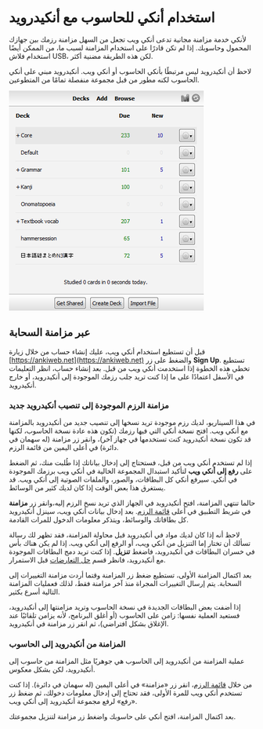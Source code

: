 # استخدام أنكي للحاسوب مع أنكيدرويد

<!-- toc -->

لأنكي خدمة مزامنة مجانية تدعى أنكي ويب تجعل من السهل مزامنة رزمك بين جهازك المحمول وحاسوبك.
إذا لم تكن قادرًا على استخدام المزامنة لسبب ما، من الممكن أيضًا استخدام فلاش USB، لكن هذه الطريقة مضنية أكثر.

لاحظ أن أنكيدرويد ليس مرتبطًا بأنكي الحاسوب أو أنكي ويب. أنكيدرويد مبني على أنكي الحاسوب
لكنه مطور من قبل مجموعة منفصلة تمامًا من المتطوعين.

![نسخة الكمبيوتر من أنكي](img/AnkiDesktop.png)

## عبر مزامنة السحابة
قبل أن تستطيع استخدام أنكي ويب، عليك إنشاء حساب من خلال زيارة [https://ankiweb.net](https://ankiweb.net)
والضغط على زر **Sign Up**. تستطيع تخطي هذه الخطوة إذا استخدمت أنكي ويب من قبل.
بعد إنشاء حساب، انظر التعليمات في الأسفل اعتمادًا على ما إذا كنت تريد جلب رزمك الموجودة إلى أنكيدرويد،
أو خارج أنكيدرويد.

### مزامنة الرزم الموجودة إلى تنصيب أنكيدرويد جديد
في هذا السيناريو، لديك رزم موجودة تريد نسخها إلى تنصيب جديد من أنكيدرويد بالمزامنة مع أنكي ويب.
افتح نسخة أنكي التي فيها رزمك (تكون هذه عادة نسخة الحاسوب، لكنها قد تكون نسخة أنكيدرويد كنت تستخدمها في جهاز آخر)،
وانقر زر مزامنة (له سهمان في دائرة) في أعلى اليمين من قائمة الرزم.

إذا لم تستخدم أنكي ويب من قبل، فستحتاج إلى إدخال بياناتك إذا طُلبت منك، ثم الضغط على
**رفع إلى أنكي ويب** لتأكيد استبدال المجموعة الخالية في أنكي ويب برزمك الموجودة في أنكي.
سيرفع أنكي كل البطاقات، والصور، والملفات الصوتية إلى أنكي ويب. قد يستغرق هذا بعض الوقت إذا كان لديك كثير من الوسائط.

حالما تنتهي المزامنة، افتح أنكيدرويد في الجهاز الذي تريد نسخ الرزم إليه،وانقر زر **مزامنة**
في شريط التطبيق في أعلى [قائمة الرزم](deck-picker.md).
بعد إدخال بيانات أنكي ويب، سينزل أنكيدرويد كل بطاقاتك والوسائط، ويتذكر معلومات الدخول للمرات القادمة.

لاحظ أنه إذا كان لديك مواد في أنكيدرويد قبل محاولة المزامنة، فقد تظهر لك رسالة تسألك أن تختار إما
التنزيل من أنكي ويب، أو الرفع إلى أنكي ويب. إذا لم يكن هناك بأس في خسران البطاقات في أنكيدرويد،
فاضغط **تنزيل**. إذا كنت تريد دمج البطاقات الموجودة مع أنكيدرويد، فانظر قسم
[حل التعارضات](ankiweb-conflicts.md) قبل الاستمرار.

بعد اكتمال المزامنة الأولى، تستطيع ضغظ زر المزامنة وقتما أردت مزامنة التغييرات إلى السحابة.
يتم إرسال التغييرات المجراة منذ آخر مزامنة فقط، لذلك فعمليات المزامنة التالية أسرع بكثير.

إذا أضفت بعض البطاقات الجديدة في نسخة الحاسوب وتريد مزامنتها إلى أنكيدرويد،
فستعيد العملية نفسها: زامن على الحاسوب (أو أغلق البرنامج، لأنه يزامن تلقائيًا
عند الإغلاق بشكل افتراضي)، ثم انقر زر مزامنة في أنكيدرويد.

### المزامنة من أنكيدرويد إلى الحاسوب
عملية المزامنة من أنكيدرويد إلى الحاسوب هي جوهريًا مثل المزامنة من حاسوب إلى أنكيدرويد، لكن بشكل معكوس.

من خلال [قائمة الرزم](deck-picker.md)، انقر زر «مزامنة» في أعلى اليمين (له سهمان في دائرة).
إذا كنت تستخدم أنكي ويب للمرة الأولى، فقد تحتاج إلى إدخال معلومات دخولك، ثم ضغظ زر «رفع»
لرفع مجموعة أنكيدرويد إلى أنكي ويب.

بعد اكتمال المزامنة، افتح أنكي على حاسوبك واضغط زر مزامنة لتنزيل مجموعتك.
